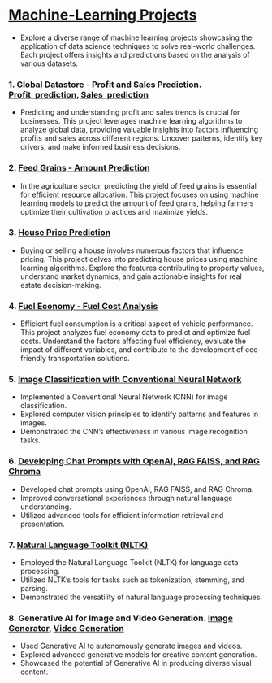 # [Machine-Learning Projects](your_project_link)

- Explore a diverse range of machine learning projects showcasing the application of data science techniques to solve real-world challenges. Each project offers insights and predictions based on the analysis of various datasets.

### 1. Global Datastore - Profit and Sales Prediction. [Profit_prediction](Code/Global_Superstore_Profit_prediction.ipynb), [Sales_prediction](Code/Global_Superstore_Sales_prediction.ipynb)

- Predicting and understanding profit and sales trends is crucial for businesses. This project leverages machine learning algorithms to analyze global data, providing valuable insights into factors influencing profits and sales across different regions. Uncover patterns, identify key drivers, and make informed business decisions.

### 2. [Feed Grains - Amount Prediction](Code/FeedGrains_Amount_prediction.ipynb)

- In the agriculture sector, predicting the yield of feed grains is essential for efficient resource allocation. This project focuses on using machine learning models to predict the amount of feed grains, helping farmers optimize their cultivation practices and maximize yields.

### 3. [House Price Prediction](Code/Houseprice_sales_prediction.ipynb)

- Buying or selling a house involves numerous factors that influence pricing. This project delves into predicting house prices using machine learning algorithms. Explore the features contributing to property values, understand market dynamics, and gain actionable insights for real estate decision-making.

### 4. [Fuel Economy - Fuel Cost Analysis](Code/Fuel_Economy_fuelcost08_prediction.ipynb)

- Efficient fuel consumption is a critical aspect of vehicle performance. This project analyzes fuel economy data to predict and optimize fuel costs. Understand the factors affecting fuel efficiency, evaluate the impact of different variables, and contribute to the development of eco-friendly transportation solutions.
### 5. [Image Classification with Conventional Neural Network](Code/Conventional_neural_network_for_image_classification.ipynb)
- Implemented a Conventional Neural Network (CNN) for image classification.
- Explored computer vision principles to identify patterns and features in images.
- Demonstrated the CNN’s effectiveness in various image recognition tasks.

### 6. [Developing Chat Prompts with OpenAI, RAG FAISS, and RAG Chroma](Code/openAi_prompts.ipynb)
- Developed chat prompts using OpenAI, RAG FAISS, and RAG Chroma.
- Improved conversational experiences through natural language understanding.
- Utilized advanced tools for efficient information retrieval and presentation.

### 7. [Natural Language Toolkit (NLTK)](Code/NLTK.ipynb)
- Employed the Natural Language Toolkit (NLTK) for language data processing.
- Utilized NLTK’s tools for tasks such as tokenization, stemming, and parsing.
- Demonstrated the versatility of natural language processing techniques.

### 8. Generative AI for Image and Video Generation. [Image Generator](Code/Image_generation_prompts.ipynb), [Video Generation](Code/video_generation_prompt.ipynb)
- Used Generative AI to autonomously generate images and videos.
- Explored advanced generative models for creative content generation.
- Showcased the potential of Generative AI in producing diverse visual content.
